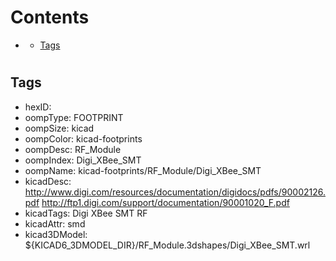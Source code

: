 



Contents
========

* [](#)
	* [Tags](#tags)

# 

## Tags

- hexID: 
- oompType: FOOTPRINT
- oompSize: kicad
- oompColor: kicad-footprints
- oompDesc: RF_Module
- oompIndex: Digi_XBee_SMT
- oompName: kicad-footprints/RF_Module/Digi_XBee_SMT
- kicadDesc: http://www.digi.com/resources/documentation/digidocs/pdfs/90002126.pdf http://ftp1.digi.com/support/documentation/90001020_F.pdf
- kicadTags: Digi XBee SMT RF
- kicadAttr: smd
- kicad3DModel: ${KICAD6_3DMODEL_DIR}/RF_Module.3dshapes/Digi_XBee_SMT.wrl
